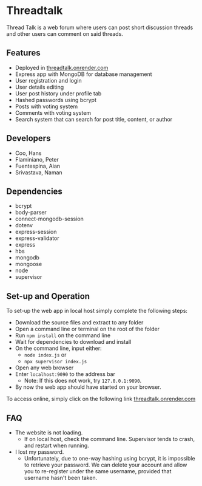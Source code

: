 
# Threadtalk
Thread Talk is a web forum where users can post short discussion threads and other users can comment on said threads.

## Features

 - Deployed in [threadtalk.onrender.com](https://threadtalk.onrender.com)
 - Express app with MongoDB for database management
 - User registration and login
 - User details editing
 - User post history under profile tab
 - Hashed passwords using bcrypt
 - Posts with voting system
 - Comments with voting system
 - Search system that can search for post title, content, or author

## Developers
 - Coo, Hans
- Flaminiano, Peter
- Fuentespina, Aian
- Srivastava, Naman</li>

## Dependencies

 - bcrypt
 - body-parser
 - connect-mongodb-session
 - dotenv
 - express-session
 - express-validator
 - express
 - hbs
 - mongodb
 - mongoose
 - node
 - supervisor

## Set-up and Operation
To set-up the web app in local host simply complete the following steps:

 - Download the source files and extract to any folder
 - Open a command line or terminal on the root of the folder
 - Run `npm install` on the command line
 - Wait for dependencies to download and install
 - On the command line, input either:
	 - `node index.js` or
	 - `npx supervisor index.js`
 - Open any web browser
 - Enter `localhost:9090` to the address bar
	 - Note: If this does not work, try `127.0.0.1:9090`.
 - By now the web app should have started on your browser.

To access online, simply click on the following link
[threadtalk.onrender.com](https://threadtalk.onrender.com)

## FAQ

 - The website is not loading.
	 - If on local host, check the command line. Supervisor tends to crash, and restart when running.
 - I lost my password.
	 - Unfortunately, due to one-way hashing using bcrypt, it is impossible to retrieve your password. We can delete your account and allow you to re-register under the same username,  provided that username hasn't been taken.
